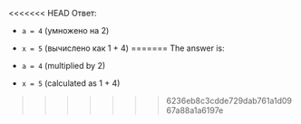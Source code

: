 <<<<<<< HEAD
Ответ:

- `a = 4` (умножено на 2)
- `x = 5` (вычислено как 1 + 4)
=======
The answer is:

- `a = 4` (multiplied by 2)
- `x = 5` (calculated as 1 + 4)
>>>>>>> 6236eb8c3cdde729dab761a1d0967a88a1a6197e

